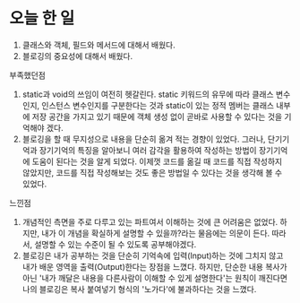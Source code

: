 # 오늘 한 일

1) 클래스와 객체, 필드와 메서드에 대해서 배웠다.
2) 블로깅의 중요성에 대해서 배웠다.

부족했던점

1. static과 void의 쓰임이 여전히 헷갈린다. static 키워드의 유무에 따라
클래스 변수인지, 인스턴스 변수인지를 구분한다는 것과 static이 있는 정적 멤버는 
클래스 내부에 저장 공간을 가지고 있기 때문에 객체 생성 없이 곧바로 사용할 수 있다는 것을 기억해야 겠다.
2. 블로깅을 할 때 무지성으로 내용을 단순히 옮겨 적는 경향이 있었다.
그러나, 단기기억과 장기기억의 특징을 알아보니 여러 감각을 활용하여 작성하는 방법이 
장기기억에 도움이 된다는 것을 알게 되었다. 이제껏 코드를 옮길 때 코드를 직접 작성하지 않았지만,
코드를 직접 작성해보는 것도 좋은 방법일 수 있다는 것을 생각해 볼 수 있었다. 

느낀점
1. 개념적인 측면을 주로 다루고 있는 파트여서 이해하는 것에 큰 어려움은 없었다.
하지만, 내가 이 개념을 확실하게 설명할 수 있을까?라는 물음에는 의문이 든다.
따라서, 설명할 수 있는 수준이 될 수 있도록 공부해야겠다.
2. 블로깅은 내가 공부하는 것을 단순히 기억속에 입력(Input)하는 것에 그치지 않고
내가 배운 영역을 출력(Output)한다는 장점을 느꼈다. 하지만, 단순한 내용 복사가 아닌
'내가 깨달은 내용을 다른사람이 이해할 수 있게 설명한다'는 원칙이 깨진다면
나의 블로깅은 복사 붙여넣기 형식의 '노가다'에 불과하다는 것을 느꼈다. 
